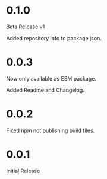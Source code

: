 # 0.1.0

Beta Release v1

Added repository info to package json.

# 0.0.3

Now only available as ESM package.

Added Readme and Changelog.

# 0.0.2

Fixed npm not publishing build files.

# 0.0.1

Initial Release
